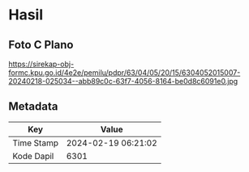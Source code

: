 # Hasil

## Foto C Plano

https://sirekap-obj-formc.kpu.go.id/4e2e/pemilu/pdpr/63/04/05/20/15/6304052015007-20240218-025034--abb89c0c-63f7-4056-8164-be0d8c6091e0.jpg


## Metadata

| Key        | Value               |
| ---------- | ------------------- |
| Time Stamp | 2024-02-19 06:21:02 |
| Kode Dapil | 6301                |



